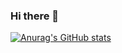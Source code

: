 ### Hi there 👋

<!--
**iamnhatjt/iamnhatjt** is a ✨ _special_ ✨ repository because its `README.md` (this file) appears on your GitHub profile.

Here are some ideas to get you started:

- 🔭 I’m currently working like android developer
- 🌱 I’m currently learning flutter, kotlin,...
- 👯 I’m looking to collaborate on ...
- 🤔 I’m looking for help with ...
- 💬 Ask me about ...
- 📫 How to reach me: iamnhatjt@gmail.com
- 😄 Pronouns: ...
- ⚡ Fun fact: ...
-->

[![Anurag's GitHub stats](https://github-readme-stats.vercel.app/api?username=iamnhatjt)](https://github.com/anuraghazra/github-readme-stats)
